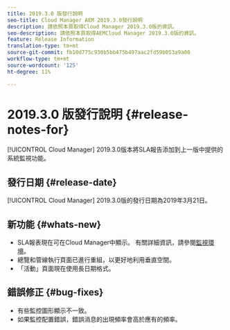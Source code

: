 ```yaml
---
title: 2019.3.0 版發行說明
seo-title: Cloud Manager AEM 2019.3.0發行說明
description: 請依照本頁取得Cloud Manager 2019.3.0版的資訊。
seo-description: 請依照本頁取得AEMCloud Manager 2019.3.0版的資訊。
feature: Release Information
translation-type: tm+mt
source-git-commit: fb10d775c930b5bb475b497aac2fd59b053a9a00
workflow-type: tm+mt
source-wordcount: '125'
ht-degree: 11%

---
```



# 2019.3.0 版發行說明 {#release-notes-for}

[!UICONTROL Cloud Manager] 2019.3.0版本將SLA報告添加到上一版中提供的系統監視功能。

## 發行日期 {#release-date}

[!UICONTROL Cloud Manager] 2019.3.0版的發行日期為2019年3月21日。

## 新功能 {#whats-new}

* SLA報表現在可在Cloud Manager中顯示。 有關詳細資訊，請參閱[監視環境](monitor-your-environments.md)。
* 總覽和管線執行頁面已進行重組，以更好地利用垂直空間。
* 「活動」頁面現在使用長日期格式。

## 錯誤修正 {#bug-fixes}

* 有些監控圖形顯示不一致。
* 如果監控配置錯誤，錯誤消息的出現頻率會高於應有的頻率。
